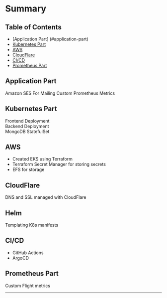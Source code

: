 # Summary

## Table of Contents
- [Application Part] (#application-part)
- [Kubernetes Part](#kubernetes-part)
- [AWS](#aws)
- [CloudFlare](#cloudflare)
- [CI/CD](#ci-cd)
- [Prometheus Part](#prometheus-part)

## Application Part
Amazon SES For Mailing
Custom Prometheus Metrics

## Kubernetes Part
Frontend Deployment  
Backend Deployment  
MongoDB StatefulSet

## AWS
- Created EKS using Terraform
- Terraform Secret Manager for storing secrets
- EFS for storage

## CloudFlare
DNS and SSL managed with CloudFlare

## Helm
Templating K8s manifests

## CI/CD
- GitHub Actions
- ArgoCD

## Prometheus Part
Custom Flight metrics

---

